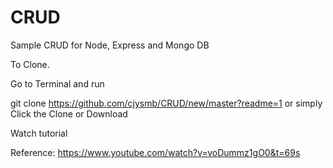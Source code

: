 # CRUD
Sample CRUD for Node, Express and Mongo DB

To Clone.

Go to Terminal and run

git clone https://github.com/cjysmb/CRUD/new/master?readme=1 or simply Click the Clone or Download


Watch tutorial 

Reference: https://www.youtube.com/watch?v=voDummz1gO0&t=69s
